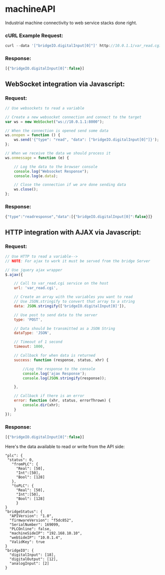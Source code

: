 # machineAPI

Industrial machine connectivity to web service stacks done right.

### cURL Example Request:
```javascript
curl --data '["bridgeIO.digitalInput[0]"]' http://10.0.1.1/var_read.cgi
```
### Response:
```javascript
[{"bridgeIO.digitalInput[0]":false}]
```

## WebSocket integration via Javascript:
### Request:
```javascript
// Use websockets to read a variable

// Create a new websocket connection and connect to the target
var ws = new WebSocket("ws://10.0.1.1:8000");

// When the connection is opened send some data
ws.onopen = function () {
	ws.send('{"type": "read", "data": ["bridgeIO.digitalInput[0]"]}');
};

// When we receive the data we should process it
ws.onmessage = function (e) {

	// Log the data to the browser console
	console.log("Websocket Response");
	console.log(e.data);

	// Close the connection if we are done sending data
	ws.close();
};
```
### Response:
```javascript
{"type":"readresponse","data":[{"bridgeIO.digitalInput[0]":false}]}
```

## HTTP integration with AJAX via Javascript:

### Request:
```javascript
// Use HTTP to read a variable-->
// NOTE: For ajax to work it must be served from the bridge Server

// Use jquery ajax wrapper
$.ajax({

	// Call to var_read.cgi service on the host
	url: 'var_read.cgi',

	// Create an array with the variables you want to read
	// Use JSON.stringify to convert that array to a string
	data: JSON.stringify(['bridgeIO.digitalInput[0]']),

	// Use post to send data to the server
	type: 'POST',

	// Data should be transmitted as a JSON String
	dataType: 'JSON',

	// Timeout of 1 second
	timeout: 1000,

	// Callback for when data is returned
	success: function (response, status, xhr) {

		//Log the response to the console
		console.log('ajax Response');
		console.log(JSON.stringify(response));

	},

	// Callback if there is an error
	error: function (xhr, status, errorThrown) {
		console.dir(xhr);
	}
});
```
### Response:
```javascript
[{"bridgeIO.digitalInput[0]":false}]
```



Here's the data available to read or write from the API side:

```
"plc": {
 "status": 0,
   "fromPLC": {
     "Real": [50],
     "Int":[50],
     "Bool": [128]
   },
   "toPLC": {
     "Real": [50],
     "Int":[50],
     "Bool": [128]
     }
}
"bridgeStatus": {
  "APIVersion": "1.0",
  "firmwareVersion": "f5dc852",
  "SerialNumber": 169099,
  "PLCOnline": false,
  "machineSideIP": "192.168.10.10",
  "webSideIP": "10.0.1.4",
  "ValidKey": true
}
"bridgeIO": {
  "digitalInput": [18],
  "digitalOutput": [12],
  "analogInput": [2]
}
```
